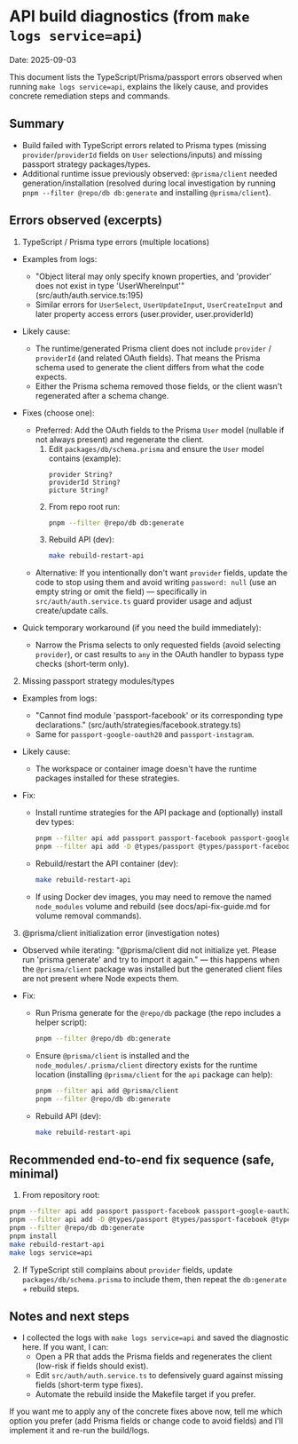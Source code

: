 # API build diagnostics (from `make logs service=api`)

Date: 2025-09-03

This document lists the TypeScript/Prisma/passport errors observed when running `make logs service=api`, explains the likely cause, and provides concrete remediation steps and commands.

## Summary

- Build failed with TypeScript errors related to Prisma types (missing `provider`/`providerId` fields on `User` selections/inputs) and missing passport strategy packages/types.
- Additional runtime issue previously observed: `@prisma/client` needed generation/installation (resolved during local investigation by running `pnpm --filter @repo/db db:generate` and installing `@prisma/client`).

## Errors observed (excerpts)

1) TypeScript / Prisma type errors (multiple locations)

  - Examples from logs:
    - "Object literal may only specify known properties, and 'provider' does not exist in type 'UserWhereInput'" (src/auth/auth.service.ts:195)
    - Similar errors for `UserSelect`, `UserUpdateInput`, `UserCreateInput` and later property access errors (user.provider, user.providerId)

  - Likely cause:
    - The runtime/generated Prisma client does not include `provider` / `providerId` (and related OAuth fields). That means the Prisma schema used to generate the client differs from what the code expects.
    - Either the Prisma schema removed those fields, or the client wasn't regenerated after a schema change.

  - Fixes (choose one):
    - Preferred: Add the OAuth fields to the Prisma `User` model (nullable if not always present) and regenerate the client.
      1. Edit `packages/db/schema.prisma` and ensure the `User` model contains (example):
         ```prisma
         provider String?
         providerId String?
         picture String?
         ```
      2. From repo root run:
         ```bash
         pnpm --filter @repo/db db:generate
         ```
      3. Rebuild API (dev):
         ```bash
         make rebuild-restart-api
         ```
    - Alternative: If you intentionally don't want `provider` fields, update the code to stop using them and avoid writing `password: null` (use an empty string or omit the field) — specifically in `src/auth/auth.service.ts` guard provider usage and adjust create/update calls.

  - Quick temporary workaround (if you need the build immediately):
    - Narrow the Prisma selects to only requested fields (avoid selecting `provider`), or cast results to `any` in the OAuth handler to bypass type checks (short-term only).

2) Missing passport strategy modules/types

  - Examples from logs:
    - "Cannot find module 'passport-facebook' or its corresponding type declarations." (src/auth/strategies/facebook.strategy.ts)
    - Same for `passport-google-oauth20` and `passport-instagram`.

  - Likely cause:
    - The workspace or container image doesn't have the runtime packages installed for these strategies.

  - Fix:
    - Install runtime strategies for the API package and (optionally) install dev types:
      ```bash
      pnpm --filter api add passport passport-facebook passport-google-oauth20 passport-instagram
      pnpm --filter api add -D @types/passport @types/passport-facebook @types/passport-google-oauth20 @types/passport-instagram || true
      ```
    - Rebuild/restart the API container (dev):
      ```bash
      make rebuild-restart-api
      ```
    - If using Docker dev images, you may need to remove the named `node_modules` volume and rebuild (see docs/api-fix-guide.md for volume removal commands).

3) @prisma/client initialization error (investigation notes)

  - Observed while iterating: "@prisma/client did not initialize yet. Please run 'prisma generate' and try to import it again." — this happens when the `@prisma/client` package was installed but the generated client files are not present where Node expects them.

  - Fix:
    - Run Prisma generate for the `@repo/db` package (the repo includes a helper script):
      ```bash
      pnpm --filter @repo/db db:generate
      ```
    - Ensure `@prisma/client` is installed and the `node_modules/.prisma/client` directory exists for the runtime location (installing `@prisma/client` for the `api` package can help):
      ```bash
      pnpm --filter api add @prisma/client
      pnpm --filter @repo/db db:generate
      ```
    - Rebuild API (dev):
      ```bash
      make rebuild-restart-api
      ```

## Recommended end-to-end fix sequence (safe, minimal)

1. From repository root:

```bash
pnpm --filter api add passport passport-facebook passport-google-oauth20 passport-instagram
pnpm --filter api add -D @types/passport @types/passport-facebook @types/passport-google-oauth20 @types/passport-instagram || true
pnpm --filter @repo/db db:generate
pnpm install
make rebuild-restart-api
make logs service=api
```

2. If TypeScript still complains about `provider` fields, update `packages/db/schema.prisma` to include them, then repeat the `db:generate` + rebuild steps.

## Notes and next steps

- I collected the logs with `make logs service=api` and saved the diagnostic here. If you want, I can:
  - Open a PR that adds the Prisma fields and regenerates the client (low-risk if fields should exist).
  - Edit `src/auth/auth.service.ts` to defensively guard against missing fields (short-term type fixes).
  - Automate the rebuild inside the Makefile target if you prefer.

If you want me to apply any of the concrete fixes above now, tell me which option you prefer (add Prisma fields or change code to avoid fields) and I'll implement it and re-run the build/logs.
